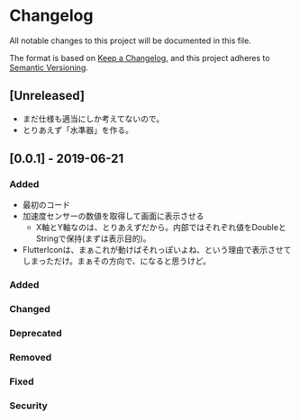 # Changelog
All notable changes to this project will be documented in this file.

The format is based on [Keep a Changelog](https://keepachangelog.com/en/1.0.0/),
and this project adheres to [Semantic Versioning](https://semver.org/spec/v2.0.0.html).

## [Unreleased]
- まだ仕様も適当にしか考えてないので。
- とりあえず「水準器」を作る。

## [0.0.1] - 2019-06-21
### Added
- 最初のコード
- 加速度センサーの数値を取得して画面に表示させる
    - X軸とY軸なのは、とりあえずだから。内部ではそれぞれ値をDoubleとStringで保持(まずは表示目的)。
- FlutterIconは、まぁこれが動けばそれっぽいよね、という理由で表示させてしまっただけ。まぁその方向で、になると思うけど。

### Added
### Changed
### Deprecated
### Removed
### Fixed
### Security